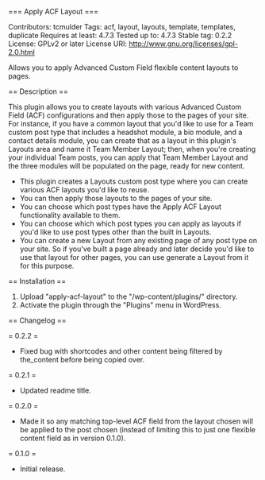 === Apply ACF Layout ===

Contributors: tcmulder
Tags: acf, layout, layouts, template, templates, duplicate
Requires at least: 4.7.3
Tested up to: 4.7.3
Stable tag: 0.2.2
License: GPLv2 or later
License URI: http://www.gnu.org/licenses/gpl-2.0.html

Allows you to apply Advanced Custom Field flexible content layouts to pages.

== Description ==

This plugin allows you to create layouts with various Advanced Custom Field (ACF) configurations and then apply those to the pages of your site. For instance, if you have a common layout that you'd like to use for a Team custom post type that includes a headshot module, a bio module, and a contact details module, you can create that as a layout in this plugin's Layouts area and name it Team Member Layout; then, when you're creating your individual Team posts, you can apply that Team Member Layout and the three modules will be populated on the page, ready for new content.

* This plugin creates a Layouts custom post type where you can create various ACF layouts you'd like to reuse.
* You can then apply those layouts to the pages of your site.
* You can choose which post types have the Apply ACF Layout functionality available to them.
* You can choose which which post types you can apply as layouts if you'd like to use post types other than the built in Layouts.
* You can create a new Layout from any existing page of any post type on your site. So if you've built a page already and later decide you'd like to use that layout for other pages, you can use generate a Layout from it for this purpose.

== Installation ==

1. Upload "apply-acf-layout" to the "/wp-content/plugins/" directory.
2. Activate the plugin through the "Plugins" menu in WordPress.

== Changelog ==

= 0.2.2 =

* Fixed bug with shortcodes and other content being filtered by the_content before being copied over.

= 0.2.1 =

* Updated readme title.

= 0.2.0 =

* Made it so any matching top-level ACF field from the layout chosen will be applied to the post chosen (instead of limiting this to just one flexible content field as in version 0.1.0).

= 0.1.0 =

* Initial release.
